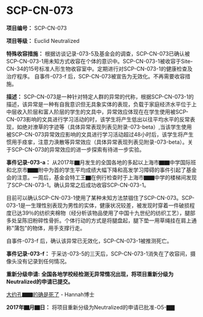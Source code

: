 # SCP-CN-073

**项目编号：** SCP-CN-073

**项目等级：** Euclid Neutralized

**特殊收容措施：** 根据访谈记录-073-5及基金会的调查，SCP-CN-073已确认被SCP-CN-073-1用未知方式收容在个体的意识中。SCP-CN-073-1被收容于Site-CN-34的15号标准人形生物收容室中。定期进行对SCP-CN-073-1的健康检查及治疗程序。 自事件-073-f 后，SCP-CN-073被宣告为无效化。不再需要收容措施。

**描述：** SCP-CN-073是一种针对特定人群的异常的代称，根据SCP-CN-073-1的描述，该异常是一种有自我意识但无具象实体的表现，负载于家庭经济水平位于上中层收入阶层和富人阶层的学生的文具中，异常效应体现在在学生使用被SCP-CN-073影响的文具进行学习活动的时，该学生将产生低出以往平均水平的反常表现，如绝对潦草的字迹等（具体异常表现列表见附录-073-beta）,当该学生使用被SCP-CN-073异常效应影响的文具进行学习活动超过48小时后，该学生将产生惯用手痉挛，注意力涣散等异常效应（具体异常表现列表见附录-073-beta）。关于SCP-CN-073的异常效应的进一步探索有待进一步实验。

**事件记录-073-a：** 从2017年▇月发生的全国各地的多起以上海市▇▇中学国际班和北京市▇▇附中为首的学生平均成绩大幅下降和高发学习障碍的事件引起了基金会的注意。一周后，基金会特工王▇在例行检查时于上海市▇▇中学的楼梯间发现了SCP-CN-073-1。确认异常之后成功收容SCP-CN-073-1。

目前可以确认SCP-CN-073-1使用了某种未知方法禁锢住了SCP-CN-073。SCP-073-1是一生理性别表现为男性的实体，健康状况较差，被发现时穿着一件破损程度已达39％的纺织夹棉物（经分析该物品使用了中国十九世纪的纺织工艺），腿部多处呈陈旧粉碎性骨折。个体行动的方式是将腿盘起，腿下垫一用草绳挂在肩上通称"蒲包"的物体，用手支撑行走。

自事件-073-f 后，确认该异常已无效化，SCP-CN-073-1被推测死亡。



**事件记录-073-f：** 于采访-073-5的三天后，SCP-CN-073-1消失在了收容间，摄像头没有记录到任何情况。

**重新分级申请:** **全国各地学校经检测无异常情况出现，将项目重新分级为Neutralized的申请已提交。** 

[大约孔▇▇的确是死了](//scp-wiki-cn.wikidot.com/panghuang) - Hannah博士

**2017年▇月▇日：** 将项目重新分级为Neutralized的申请已批准-O5-▇▇


